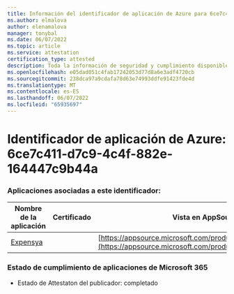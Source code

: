 ```yaml
---
title: Información del identificador de aplicación de Azure para 6ce7c411-d7c9-4c4f-882e-164447c9b44a
ms.author: elmalova
author: elenamalova
manager: tonybal
ms.date: 06/07/2022
ms.topic: article
ms.service: attestation
certification_type: attested
description: Toda la información de seguridad y cumplimiento disponible para 6ce7c411-d7c9-4c4f-882e-164447c9b44a.
ms.openlocfilehash: e05dad051c4fab17242053d77d8a6e3adf4720cb
ms.sourcegitcommit: 238dca97a9cdafa78d63e74993ddfe91423fde4d
ms.translationtype: MT
ms.contentlocale: es-ES
ms.lasthandoff: 06/07/2022
ms.locfileid: "65935697"
---
```

# <a name="azure-app-id-6ce7c411-d7c9-4c4f-882e-164447c9b44a"></a>Identificador de aplicación de Azure: 6ce7c411-d7c9-4c4f-882e-164447c9b44a


### <a name="apps-associated-with-this-id"></a>Aplicaciones asociadas a este identificador:
| **Nombre de la aplicación** | **Certificado** | **Vista en AppSource** |
|--------------|---------------|-----------------------|
| [Expensya](../forward/WA200003924.md) |  | [https://appsource.microsoft.com/product/office/WA200003924](https://appsource.microsoft.com/product/office/WA200003924) |

### <a name="microsoft-365-app-compliance-status"></a>Estado de cumplimiento de aplicaciones de Microsoft 365
- Estado de Attestaton del publicador: completado
